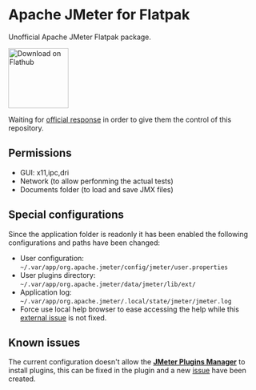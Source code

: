 # Apache JMeter for Flatpak

Unofficial Apache JMeter Flatpak package.

<a href='https://flathub.org/apps/details/org.apache.jmeter'><img width='120' alt='Download on Flathub' src='https://flathub.org/assets/badges/flathub-badge-en.png'/></a>

Waiting for [official response](https://github.com/apache/jmeter/issues/5702) in order to give them the control of this repository.

## Permissions

- GUI: x11,ipc,dri
- Network (to allow perfonming the actual tests)
- Documents folder (to load and save JMX files)

## Special configurations

Since the application folder is readonly it has been enabled the following configurations and paths have been changed:

- User configuration: `~/.var/app/org.apache.jmeter/config/jmeter/user.properties`
- User plugins directory: `~/.var/app/org.apache.jmeter/data/jmeter/lib/ext/`
- Application log: `~/.var/app/org.apache.jmeter/.local/state/jmeter/jmeter.log`
- Force use local help browser to ease accessing the help while this [external issue](https://github.com/flathub/org.freedesktop.Sdk.Extension.openjdk17/issues/1) is not fixed.

## Known issues

The current configuration doesn't allow the **[JMeter Plugins Manager](https://github.com/undera/jmeter-plugins-manager)** to install plugins, this can be fixed in the plugin and a new [issue](https://groups.google.com/g/jmeter-plugins/c/-rJeqHz8lCw) have been created.
